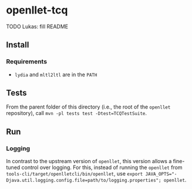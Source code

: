 # openllet-tcq

TODO Lukas: fill README

## Install

### Requirements

- `lydia` and `mltl2ltl` are in the `PATH`

## Tests

From the parent folder of this directory (i.e., the root of the `openllet` repository), call `mvn -pl tests test -Dtest=TCQTestSuite`.


## Run

### Logging

In contrast to the upstream version of `openllet`, this version allows a fine-tuned control over logging.
For this, instead of running the `openllet` from `tools-cli/target/openlletcli/bin/openllet`, use
`export JAVA_OPTS="-Djava.util.logging.config.file=path/to/logging.properties"; openllet`.

